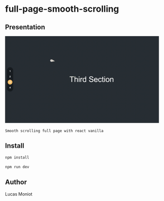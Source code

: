 # full-page-smooth-scrolling
 

## Presentation
  ![](https://github.com/Arkcoz/full-page-smooth-scrolling/blob/main/full-page-smooth-scrolling.gif)
  
    Smooth scrolling full page with react vanilla
## Install

```bash
npm install 
````

```bash
npm run dev 
````


## Author
<p>Lucas Moniot</p>

